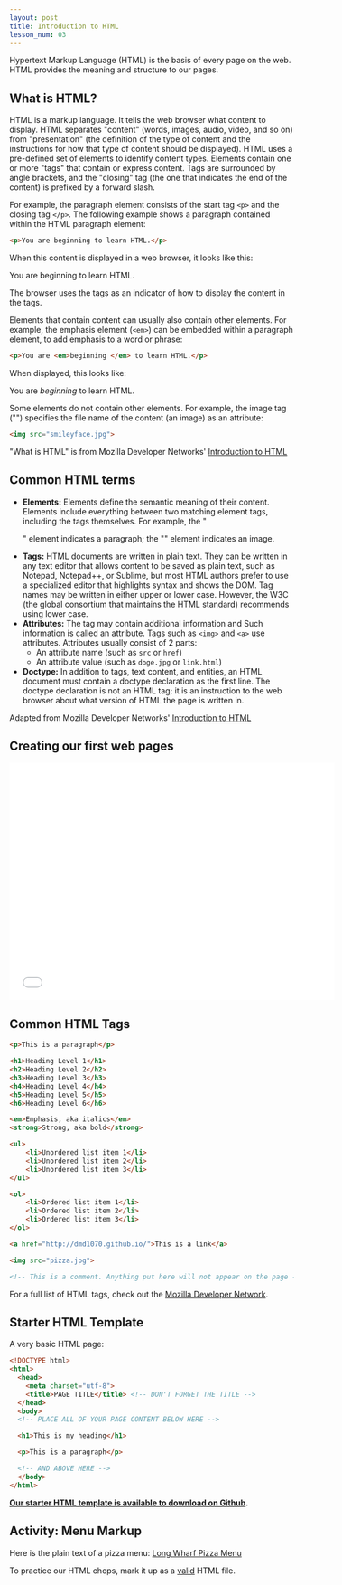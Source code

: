 ```yaml
---
layout: post
title: Introduction to HTML
lesson_num: 03
---
```


<p class="lead">Hypertext Markup Language (HTML) is the basis of every page on the web. HTML provides the meaning and structure to our pages.</p>

## What is HTML?

HTML is a markup language. It tells the web browser what content to display. HTML separates "content" (words, images, audio, video, and so on) from "presentation" (the definition of the type of content and the instructions for how that type of content should be displayed). HTML uses a pre-defined set of elements to identify content types. Elements contain one or more "tags" that contain or express content. Tags are surrounded by angle brackets, and the "closing" tag (the one that indicates the end of the content) is prefixed by a forward slash.

For example, the paragraph element consists of the start tag `<p>` and the closing tag `</p>`. The following example shows a paragraph contained within the HTML paragraph element:

```html
<p>You are beginning to learn HTML.</p>
```

When this content is displayed in a web browser, it looks like this:

You are beginning to learn HTML.

The browser uses the tags as an indicator of how to display the content in the tags.

Elements that contain content can usually also contain other elements. For example, the emphasis element (`<em>`) can be embedded within a paragraph element, to add emphasis to a word or phrase:

```html
<p>You are <em>beginning </em> to learn HTML.</p>
```

When displayed, this looks like:

You are *beginning* to learn HTML.

Some elements do not contain other elements. For example, the image tag ("<img>") specifies the file name of the content (an image) as an attribute:

```html
<img src="smileyface.jpg">
```

"What is HTML" is from Mozilla Developer Networks' [Introduction to HTML](https://developer.mozilla.org/en-US/docs/Web/Guide/HTML/Introduction)

## Common HTML terms

- **Elements:** Elements define the semantic meaning of their content. Elements include everything between two matching element tags, including the tags themselves. For example, the "<p>" element indicates a paragraph; the "<img>" element indicates an image.
- **Tags:** HTML documents are written in plain text. They can be written in any text editor that allows content to be saved as plain text, such as Notepad, Notepad++, or Sublime,  but most HTML authors prefer to use a specialized editor that highlights syntax and shows the DOM. Tag names may be written in either upper or lower case. However, the W3C (the global consortium that maintains the HTML standard) recommends using lower case.
- **Attributes:** The tag may contain additional information and Such information is called an attribute. Tags such as `<img>` and `<a>` use attributes. Attributes usually consist of 2 parts:
    - An attribute name (such as `src` or `href`)
    - An attribute value (such as `doge.jpg` or `link.html`)
- **Doctype:** In addition to tags, text content, and entities, an HTML document must contain a doctype declaration as the first line. The doctype declaration is not an HTML tag; it is an instruction to the web browser about what version of HTML the page is written in.

Adapted from Mozilla Developer Networks' [Introduction to HTML](https://developer.mozilla.org/en-US/docs/Web/Guide/HTML/Introduction)

## Creating our first web pages

<iframe src="//slid.es/ascott1/introductiontohtml/embed" width="576" height="420" scrolling="no" frameborder="0" webkitallowfullscreen mozallowfullscreen allowfullscreen></iframe>

## Common HTML Tags

```html
<p>This is a paragraph</p>

<h1>Heading Level 1</h1>
<h2>Heading Level 2</h2>
<h3>Heading Level 3</h3>
<h4>Heading Level 4</h4>
<h5>Heading Level 5</h5>
<h6>Heading Level 6</h6>

<em>Emphasis, aka italics</em>
<strong>Strong, aka bold</strong>

<ul>
    <li>Unordered list item 1</li>
    <li>Unordered list item 2</li>
    <li>Unordered list item 3</li>
</ul>

<ol>
    <li>Ordered list item 1</li>
    <li>Ordered list item 2</li>
    <li>Ordered list item 3</li>
</ol>

<a href="http://dmd1070.github.io/">This is a link</a>

<img src="pizza.jpg">

<!-- This is a comment. Anything put here will not appear on the page -->
```

For a full list of HTML tags, check out the [Mozilla Developer Network](https://developer.mozilla.org/en-US/docs/Web/HTML/Element).

## Starter HTML Template

A very basic HTML page:

```html
<!DOCTYPE html>
<html>
  <head>
    <meta charset="utf-8">
    <title>PAGE TITLE</title> <!-- DON'T FORGET THE TITLE -->
  </head>
  <body>
  <!-- PLACE ALL OF YOUR PAGE CONTENT BELOW HERE -->

  <h1>This is my heading</h1>

  <p>This is a paragraph</p>

  <!-- AND ABOVE HERE -->
  </body>
</html>
```

**[Our starter HTML template is available to download on Github](https://github.com/DMD1070/html-template).**

## Activity: Menu Markup

Here is the plain text of a pizza menu: [Long Wharf Pizza Menu](/lesson_files/long_wharf_pizza.txt)

To practice our HTML chops, mark it up as a [valid](https://validator.w3.org/) HTML file.
